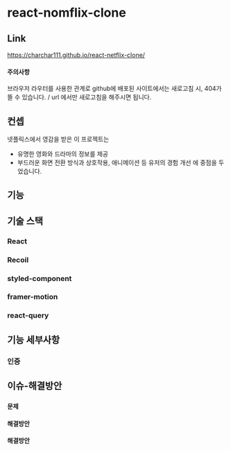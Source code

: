 # react-nomflix-clone

## Link

https://charchar111.github.io/react-netflix-clone/

#### 주의사항
브라우저 라우터를 사용한 관계로 github에 배포된 사이트에서는 새로고침 시, 404가 뜰 수 있습니다. / url 에서만 새로고침을 해주시면 됩니다.


## 컨셉

넷플릭스에서 영감을 받은 이 프로젝트는

- 유명한 영화와 드라마의 정보를 제공
- 부드러운 화면 전환 방식과 상호작용, 애니메이션 등 유저의 경험 개선
  에 중점을 두었습니다.

## 기능


## 기술 스택
### React

### Recoil

### styled-component

### framer-motion

### react-query

## 기능 세부사항

### 인증

## 이슈-해결방안
### 
#### 문제
#### 해결방안

#### 해결방안
